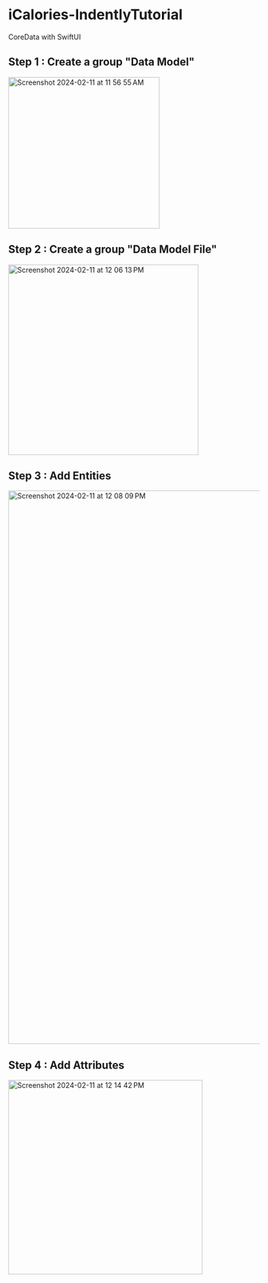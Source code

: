# iCalories-IndentlyTutorial
CoreData with SwiftUI

## Step 1 :  Create a group "Data Model"
<img width="303" alt="Screenshot 2024-02-11 at 11 56 55 AM" src="https://github.com/TheAppWizard/iCalories-IndentlyTutorial/assets/70090469/30ad885a-5c59-40df-877d-ed1acb7dd5d3">


## Step 2 :  Create a group "Data Model File"
<img width="381" alt="Screenshot 2024-02-11 at 12 06 13 PM" src="https://github.com/TheAppWizard/iCalories-IndentlyTutorial/assets/70090469/7418d0bb-1bde-4d2b-ab84-0705ef22fba8">

## Step 3 :  Add Entities
<img width="1107" alt="Screenshot 2024-02-11 at 12 08 09 PM" src="https://github.com/TheAppWizard/iCalories-IndentlyTutorial/assets/70090469/d6c6fe3b-ecff-4109-86bc-66b32c1d09a7">


## Step 4 :  Add Attributes
<img width="389" alt="Screenshot 2024-02-11 at 12 14 42 PM" src="https://github.com/TheAppWizard/iCalories-IndentlyTutorial/assets/70090469/6326b7cb-5c60-491f-95a6-61070c0db985">
